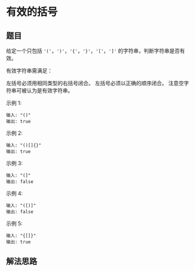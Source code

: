 # 有效的括号
## 题目
给定一个只包括 `'('`，`')'`，`'{'`，`'}'`，`'['`，`']'` 的字符串，判断字符串是否有效。

有效字符串需满足：

左括号必须用相同类型的右括号闭合。
左括号必须以正确的顺序闭合。
注意空字符串可被认为是有效字符串。

示例 1:
~~~
输入: "()"
输出: true
~~~
示例 2:
~~~
输入: "()[]{}"
输出: true
~~~
示例 3:
~~~
输入: "(]"
输出: false
~~~
示例 4:
~~~
输入: "([)]"
输出: false
~~~
示例 5:
~~~
输入: "{[]}"
输出: true
~~~

## 解法思路